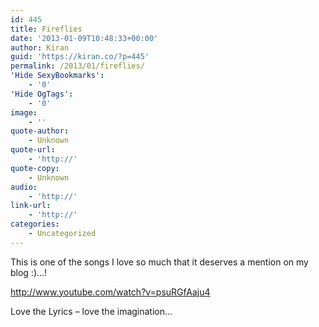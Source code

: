 ```yaml
---
id: 445
title: Fireflies
date: '2013-01-09T10:48:33+00:00'
author: Kiran
guid: 'https://kiran.co/?p=445'
permalink: /2013/01/fireflies/
'Hide SexyBookmarks':
    - '0'
'Hide OgTags':
    - '0'
image:
    - ''
quote-author:
    - Unknown
quote-url:
    - 'http://'
quote-copy:
    - Unknown
audio:
    - 'http://'
link-url:
    - 'http://'
categories:
    - Uncategorized
---
```


This is one of the songs I love so much that it deserves a mention on my blog :)…!

<http://www.youtube.com/watch?v=psuRGfAaju4>

Love the Lyrics – love the imagination…
